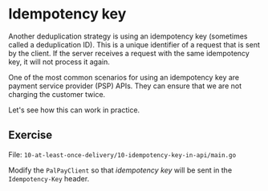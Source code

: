 # Idempotency key

Another deduplication strategy is using an idempotency key (sometimes called a deduplication ID). 
This is a unique identifier of a request that is sent by the client. 
If the server receives a request with the same idempotency key, it will not process it again. 

One of the most common scenarios for using an idempotency key are payment service provider (PSP) APIs.
They can ensure that we are not charging the customer twice.

Let's see how this can work in practice.

## Exercise

File: `10-at-least-once-delivery/10-idempotency-key-in-api/main.go`

Modify the `PalPayClient` so  that _idempotency key_ will be sent in the `Idempotency-Key` header.
